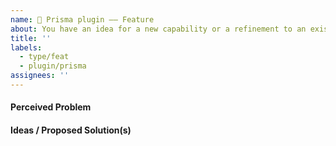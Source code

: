 ```yaml
---
name: 🚀 Prisma plugin –– Feature
about: You have an idea for a new capability or a refinement to an existing one
title: ''
labels:
  - type/feat
  - plugin/prisma
assignees: ''
---
```


<!--    Instructions                                -->
<!--                                                -->
<!-- 1. Remove sections/details you do not complete -->
<!-- 2. Add sections/details useful to you          -->

#### Perceived Problem

#### Ideas / Proposed Solution(s)
